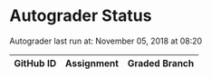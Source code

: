 # Autograder Status
Autograder last run at: November 05, 2018 at 08:20

| GitHub ID | Assignment | Graded Branch |
|-----------|------------|---------------|
